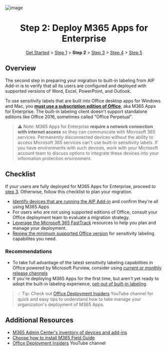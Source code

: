 ![image](https://user-images.githubusercontent.com/43501191/195112156-234a418b-a2ed-4f4a-a41a-700ec7617b4c.png)

<h1 align="center">Step 2: Deploy M365 Apps for Enterprise</h1>

<p align="center">
<a href="../GetStarted">Get Started</a> > <a href="../AIP2MIPStep1">Step 1</a> > <b>Step 2</b>  > <a href="../AIP2MIPStep3">Step 3</a>  > <a href="../AIP2MIPStep4">Step 4</a> > <a href="../AIP2MIPStep5">Step 5</a>
</p>




## Overview
The second step in preparing your migration to built-in labeling from AIP Add-in is to verify that all its users are configured and deployed with supported versions of Word, Excel, PowerPoint, and Outlook.

To use sensitivity labels that are built into Office desktop apps for Windows and Mac, you [**must use a subscription edition of Office**](https://learn.microsoft.com/en-us/microsoft-365/compliance/sensitivity-labels-office-apps#labeling-client-for-desktop-apps), aka M365 Apps for Enterprise. The built-in labeling client doesn't support standalone editions like Office 2016, sometimes called "Office Perpetual".

> ⚠️ Note: M365 Apps for Enterprise **require a network connection with internet access** so they can communicate with Microsoft 365 services. Permanently disconnected devices without the ability to access Microsoft 365 services can't use built-in sensitivity labels. If you have environments with such devices, work with your Microsoft account team to discuss options to integrate these devices into your information protection environment.


## Checklist
If your users are fully deployed for M365 Apps for Enterprise, proceed to [step 3](AIP2MIPStep3.md). Otherwise, follow this checklist to plan your migration.

- [Identify devices that are running the AIP Add-in](https://learn.microsoft.com/en-us/deployoffice/admincenter/inventory) and confirm they're all using M365 Apps
- For users who are not using supported editions of Office, consult your Office deployment team to evaluate a migration strategy. 
- [Leverage the Microsoft 365 FastTrack](https://learn.microsoft.com/en-us/fasttrack/introduction) resources to help you plan and manage your deployment.
- [Review the minimum supported Office version](https://learn.microsoft.com/en-us/microsoft-365/compliance/sensitivity-labels-office-apps?view=o365-worldwide#sensitivity-label-capabilities-in-word-excel-and-powerpoint) for sensitivity labeling capabilites you need.

### Recommendations
- To take full advantage of the latest sensitivity labeling capabilities in Office powered by Microsoft Purview, consider using [current or monthly release channels](https://learn.microsoft.com/en-us/deployoffice/overview-update-channels#comparison-of-the-update-channels-for-microsoft-365-apps)
- If you're deploying M365 Apps for the first time, but aren't yet ready to adopt the built-in labeling experience, [opt-out of built-in labeling](https://aka.ms/AIP2MIP/HowTo/OptOut). 

> 💡 Tip: Check out [Office Deployment Insiders](https://www.youtube.com/c/OfficeDeploymentInsiders) YouTube channel for quick and easy tips to understand how to take manage your organization's deployment of M365 Apps.

## Additional Resources
- [M365 Admin Center's inventory of devices and add-ins](https://learn.microsoft.com/en-us/deployoffice/admincenter/inventory)
- [Choose how to install M365 Field Guide](https://learn.microsoft.com/en-us/deployoffice/fieldnotes/install-options)
- [Office Deployment Insiders](https://www.youtube.com/c/OfficeDeploymentInsiders) YouTube channel
